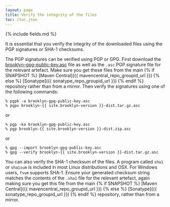 ```yaml
---
layout: page
title: Verify the integrity of the files
toc: /toc.json
---
```

{% include fields.md %}

It is essential that you verify the integrity of the downloaded files using the PGP signatures or SHA-1 checksums.

The PGP signatures can be verified using PGP or GPG. First download the [brooklyn-gpg-public-key.asc](brooklyn-gpg-public-key.asc)
file as well as the `.asc` PGP signature file for the relevant artefact. Make sure you get these files from the main
{% if SNAPSHOT %}
[Maven Central]({{ mavencentral_repo_groupid_url }})
{% else %}
[Sonatype]({{ sonatype_repo_groupid_url }})
{% endif %}
repository rather than from a mirror. Then verify the signatures using one of the following commands:

```
% pgpk -a brooklyn-gpg-public-key.asc
% pgpv brooklyn-{{ site.brooklyn-version }}-dist.tar.gz.asc
```

or

```
% pgp -ka brooklyn-gpg-public-key.asc
% pgp brooklyn-{{ site.brooklyn-version }}-dist.zip.asc
```

or

```
% gpg --import brooklyn-gpg-public-key.asc
% gpg --verify brooklyn-{{ site.brooklyn-version }}-dist.tar.gz.asc
```

You can also verify the SHA-1 checksum of the files. A program called `sha1` or `sha1sum` is included in
most Linux distributions and OSX. For Windows users, `fsum` supports SHA-1. Ensure your generated checksum
string matches the contents of the `.sha1` file for the relevant artefact, again making sure you get this
file from the main
{% if SNAPSHOT %}
[Maven Central]({{ mavencentral_repo_groupid_url }})
{% else %}
[Sonatype]({{ sonatype_repo_groupid_url }})
{% endif %}
repository, rather than from a mirror.
